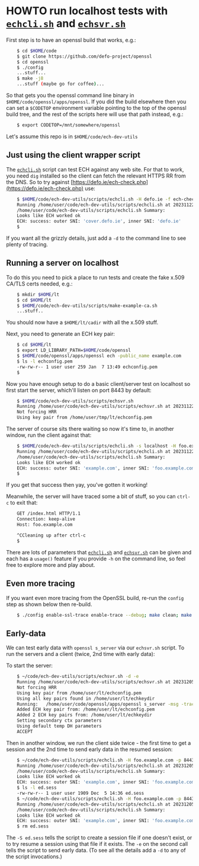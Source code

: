 # HOWTO run localhost tests with [``echcli.sh``](../scripts/echcli.sh) and [``echsvr.sh``](../scripts/echsvr.sh)

First step is to have an openssl build that works, e.g.:

```bash
    $ cd $HOME/code
    $ git clone https://github.com/defo-project/openssl
    $ cd openssl
    $ ./config
    ...stuff...
    $ make -j8
    ...stuff (maybe go for coffee)...
```

So that gets you the openssl command line binary in
``$HOME/code/openssl/apps/openssl``. If you did the build elsewhere then you
can set a ``$CODETOP`` environment variable pointing to the top of the openssl
build tree, and the rest of the scripts here will use that path instead, e.g.:

```bash
    $ export CODETOP=/mnt/somewhere/openssl
```
Let's assume this repo is in ``$HOME/code/ech-dev-utils``

## Just using the client wrapper script

The [``echcli.sh``](../scripts/echcli.sh) script can test ECH against any web site. For that to work,
you need ``dig`` installed so the client can fetch the relevant HTTPS RR from
the DNS. So to try against [https://defo.ie/ech-check.php](https://defo.ie/ech-check.php)
use:

```bash
    $ $HOME/code/ech-dev-utils/scripts/echcli.sh -H defo.ie -f ech-check.php
    Running /home/user/code/ech-dev-utils/scripts/echcli.sh at 20231122-132950
    /home/user/code/ech-dev-utils/scripts/echcli.sh Summary:
    Looks like ECH worked ok
    ECH: success: outer SNI: 'cover.defo.ie', inner SNI: 'defo.ie'
    $
```

If you want all the grizzly details, just add a ``-d`` to the command line to
see plenty of tracing.

## Running a server on localhost

To do this you need to pick a place to run tests and create the fake x.509
CA/TLS certs needed, e.g.:

```bash
    $ mkdir $HOME/lt
    $ cd $HOME/lt
    $ $HOME/code/ech-dev-utils/scripts/make-example-ca.sh
    ...stuff..
```
You should now have a ``$HOME/lt/cadir`` with all the
x.509 stuff.

Next, you need to generate an ECH key pair:

```bash
    $ cd $HOME/lt
    $ export LD_LIBRARY_PATH=$HOME/code/openssl
    $ $HOME/code/openssl/apps/openssl ech -public_name example.com
    $ ls -l echconfig.pem
    -rw-rw-r-- 1 user user 259 Jan  7 13:49 echconfig.pem
    $
```
Now you have enough setup to do a basic client/server test
on localhost so first start the server, which'll listen on
port 8443 by default:

```bash
    $ $HOME/code/ech-dev-utils/scripts/echsvr.sh
    Running /home/user/code/ech-dev-utils/scripts/echsvr.sh at 20231122-131852
    Not forcing HRR
    Using key pair from /home/user/tmp/lt/echconfig.pem
```

The server of course sits there waiting so now it's time to, in another window,
run the client against that:

```bash
    $ $HOME/code/ech-dev-utils/scripts/echcli.sh -s localhost -H foo.example.com -p 8443 -P echconfig.pem -f index.html
    Running /home/user/code/ech-dev-utils/scripts/echcli.sh at 20231122-132007
    /home/user/code/ech-dev-utils/scripts/echcli.sh Summary:
    Looks like ECH worked ok
    ECH: success: outer SNI: 'example.com', inner SNI: 'foo.example.com'
    $
```
If you get that success then yay, you've gotten it working!

Meanwhile, the server will have traced some a bit of stuff, so you can
``ctrl-c`` to exit that:

```bash
    GET /index.html HTTP/1.1
    Connection: keep-alive
    Host: foo.example.com

    ^CCleaning up after ctrl-c
    $
```

There are lots of parameters that [``echcli.sh``](../scripts/echcli.sh) and
[``echsvr.sh``](../scripts/echsrv.sh) can be given
and each has a ``usage()`` feature if you provide ``-h`` on the command line,
so feel free to explore more and play about.

## Even more tracing

If you want even more tracing from the OpenSSL build, re-run the
``config`` step as shown below then re-build.

```bash
    $ ./config enable-ssl-trace enable-trace --debug; make clean; make -j8
```

## Early-data

We can test early data with ``openssl s_server`` via our ``echsvr.sh`` script.
To run the servers and a client (twice, 2nd time with early data):

To start the server:

```bash
    $ ~/code/ech-dev-utils/scripts/echsvr.sh -d -e
    Running /home/user/code/ech-dev-utils/scripts/echsvr.sh at 20231205-143428
    Not forcing HRR
    Using key pair from /home/user/lt/echconfig.pem
    Using all key pairs found in /home/user/lt/echkeydir
    Running:   /home/user/code/openssl/apps/openssl s_server -msg -trace  -tlsextdebug -ign_eof -key /home/user/lt/cadir/example.com.priv -cert /home/user/lt/cadir/example.com.crt -key2 /home/user/lt/cadir/foo.example.com.priv -cert2 /home/user/lt/cadir/foo.example.com.crt  -CApath /home/user/lt/cadir/  -port 8443  -tls1_3   -ech_key /home/user/lt/echconfig.pem  -ech_dir /home/user/lt/echkeydir -servername example.com   -alpn http/1.1,h2       -early_data -no_anti_replay
    Added ECH key pair from: /home/user/lt/echconfig.pem
    Added 2 ECH key pairs from: /home/user/lt/echkeydir
    Setting secondary ctx parameters
    Using default temp DH parameters
    ACCEPT

```

Then in another window, we run the client side twice - the first time
to get a session and the 2nd time to send early data in the resumed
session:

```bash
    $ ~/code/ech-dev-utils/scripts/echcli.sh -H foo.example.com -p 8443 -s localhost -P echconfig.pem -S ed.sess
    Running /home/user/code/ech-dev-utils/scripts/echcli.sh at 20231205-143657
    /home/user/code/ech-dev-utils/scripts/echcli.sh Summary:
    Looks like ECH worked ok
    ECH: success: outer SNI: 'example.com', inner SNI: 'foo.example.com'
    $ ls -l ed.sess
    -rw-rw-r-- 1 user user 1909 Dec  5 14:36 ed.sess
    $ ~/code/ech-dev-utils/scripts/echcli.sh -H foo.example.com -p 8443 -s localhost -P echconfig.pem -S ed.sess -e
    Running /home/user/code/ech-dev-utils/scripts/echcli.sh at 20231205-143708
    /home/user/code/ech-dev-utils/scripts/echcli.sh Summary:
    Looks like ECH worked ok
    ECH: success: outer SNI: 'example.com', inner SNI: 'foo.example.com'
    $ rm ed.sess
```

The ``-S ed.sess`` tells the script to create a session file if one doesn't exist,
or to try resume a session using that file if it exists. The ``-e`` on the second
call tells the script to send early data. (To see all the details add a ``-d`` to
any of the script invocations.)

